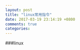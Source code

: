 ```yaml
---
layout: post
title: "linux常用指令"
date: 2017-03-19 23:14:19 +0800
comments: true
categories: 
---
```

###linux 